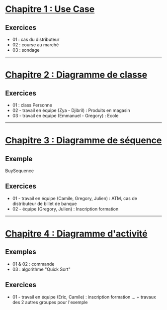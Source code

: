 # [Chapitre 1 : Use Case](/week02_UML/01_use_case/Exc_UseCase.md)
## Exercices
- 01 : cas du distributeur
- 02 : course au marché
- 03 : sondage
---
# [Chapitre 2 : Diagramme de classe](/week02_UML/02_diagramme_de_classe/Classes.md)
## Exercices
- 01 : class Personne
- 02 - travail en équipe (Zya - Djibril) : Produits en magasin
- 03 - travail en équipe (Emmanuel - Gregory) : Ecole
---
# [Chapitre 3 : Diagramme de séquence](/week02_UML/03_diagramme_de_sequence/Sequence.md)
## Exemple
BuySequence

## Exercices
- 01 - travail en équipe (Camile, Gregory, Julien) : ATM, cas de distributeur de billet de banque
- 02 - équipe (Gregory, Julien) : Inscription formation
---
# [Chapitre 4 : Diagramme d'activité](/week02_UML/04_diagramme_activite/activite.md)
## Exemples
- 01 & 02 : commande
- 03 : algorithme "Quick Sort"

## Exercices
- 01 - travail en équipe (Eric, Camile) : inscription formation
... + travaux des 2 autres groupes pour l'exemple
